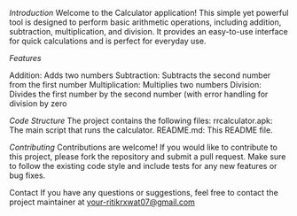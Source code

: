 _Introduction_
Welcome to the Calculator application! This simple yet powerful tool is designed to perform basic arithmetic operations, including addition, subtraction, multiplication, and division. It provides an easy-to-use interface for quick calculations and is perfect for everyday use.

_Features_

Addition: Adds two numbers
Subtraction: Subtracts the second number from the first number
Multiplication: Multiplies two numbers
Division: Divides the first number by the second number (with error handling for division by zero

_Code Structure_
The project contains the following files:
rrcalculator.apk: The main script that runs the calculator.
README.md: This README file.

_Contributing_
Contributions are welcome! If you would like to contribute to this project, please fork the repository and submit a pull request. Make sure to follow the existing code style and include tests for any new features or bug fixes.

Contact
If you have any questions or suggestions, feel free to contact the project maintainer at your-ritikrxwat07@gmail.com

